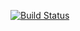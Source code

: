 [![Build Status](https://travis-ci.org/rogue-craft/server.svg?branch=master)](https://travis-ci.org/rogue-craft/server)
